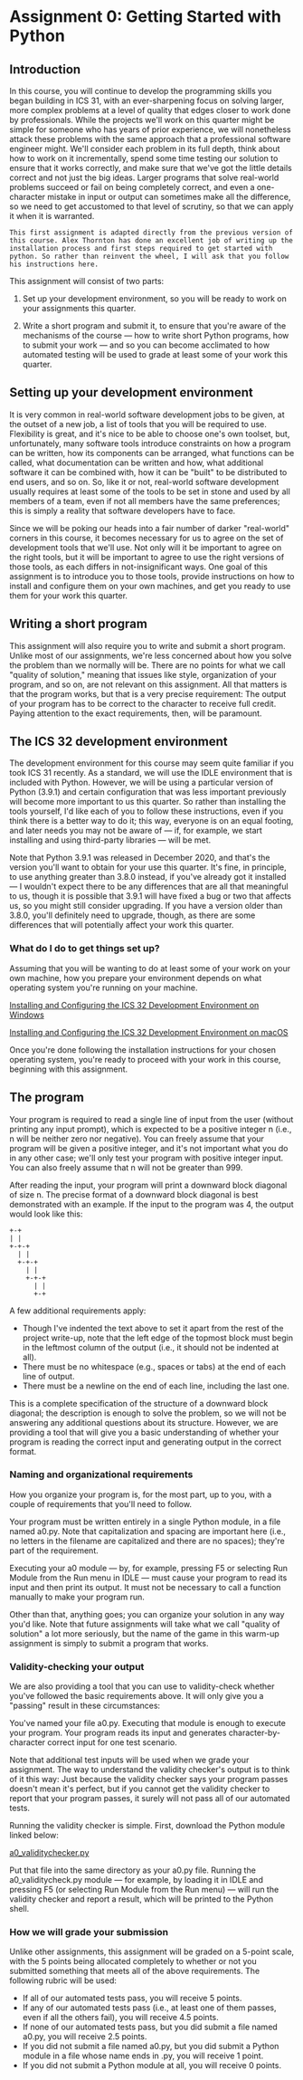 Assignment 0: Getting Started with Python
============================

## Introduction

In this course, you will continue to develop the programming skills you began building in ICS 31, with an ever-sharpening focus on solving larger, more complex problems at a level of quality that edges closer to work done by professionals. While the projects we'll work on this quarter might be simple for someone who has years of prior experience, we will nonetheless attack these problems with the same approach that a professional software engineer might. We'll consider each problem in its full depth, think about how to work on it incrementally, spend some time testing our solution to ensure that it works correctly, and make sure that we've got the little details correct and not just the big ideas. Larger programs that solve real-world problems succeed or fail on being completely correct, and even a one-character mistake in input or output can sometimes make all the difference, so we need to get accustomed to that level of scrutiny, so that we can apply it when it is warranted.

```{note}
This first assignment is adapted directly from the previous version of this course. Alex Thornton has done an excellent job of writing up the installation process and first steps required to get started with python. So rather than reinvent the wheel, I will ask that you follow his instructions here.
```

This assignment will consist of two parts:

1. Set up your development environment, so you will be ready to work on your assignments this quarter.
		    
2. Write a short program and submit it, to ensure that you're aware of the mechanisms of the course — how to write short Python programs, how to submit your work — and so you can become acclimated to how automated testing will be used to grade at least some of your work this quarter.

## Setting up your development environment

It is very common in real-world software development jobs to be given, at the outset of a new job, a list of tools that you will be required to use. Flexibility is great, and it's nice to be able to choose one's own toolset, but, unfortunately, many software tools introduce constraints on how a program can be written, how its components can be arranged, what functions can be called, what documentation can be written and how, what additional software it can be combined with, how it can be "built" to be distributed to end users, and so on. So, like it or not, real-world software development usually requires at least some of the tools to be set in stone and used by all members of a team, even if not all members have the same preferences; this is simply a reality that software developers have to face.

Since we will be poking our heads into a fair number of darker "real-world" corners in this course, it becomes necessary for us to agree on the set of development tools that we'll use. Not only will it be important to agree on the right tools, but it will be important to agree to use the right versions of those tools, as each differs in not-insignificant ways. One goal of this assignment is to introduce you to those tools, provide instructions on how to install and configure them on your own machines, and get you ready to use them for your work this quarter.

## Writing a short program

This assignment will also require you to write and submit a short program. Unlike most of our assignments, we're less concerned about how you solve the problem than we normally will be. There are no points for what we call "quality of solution," meaning that issues like style, organization of your program, and so on, are not relevant on this assignment. All that matters is that the program works, but that is a very precise requirement: The output of your program has to be correct to the character to receive full credit. Paying attention to the exact requirements, then, will be paramount.

## The ICS 32 development environment

The development environment for this course may seem quite familiar if you took ICS 31 recently. As a standard, we will use the IDLE environment that is included with Python. However, we will be using a particular version of Python (3.9.1) and certain configuration that was less important previously will become more important to us this quarter. So rather than installing the tools yourself, I'd like each of you to follow these instructions, even if you think there is a better way to do it; this way, everyone is on an equal footing, and later needs you may not be aware of — if, for example, we start installing and using third-party libraries — will be met.

Note that Python 3.9.1 was released in December 2020, and that's the version you'll want to obtain for your use this quarter. It's fine, in principle, to use anything greater than 3.8.0 instead, if you've already got it installed — I wouldn't expect there to be any differences that are all that meaningful to us, though it is possible that 3.9.1 will have fixed a bug or two that affects us, so you might still consider upgrading. If you have a version older than 3.8.0, you'll definitely need to upgrade, though, as there are some differences that will potentially affect your work this quarter.

### What do I do to get things set up?

Assuming that you will be wanting to do at least some of your work on your own machine, how you prepare your environment depends on what operating system you're running on your machine.

[Installing and Configuring the ICS 32 Development Environment on Windows](https://www.ics.uci.edu/~thornton/ics32/ProjectGuide/Project0/InstallWindows.html)

[Installing and Configuring the ICS 32 Development Environment on macOS](https://www.ics.uci.edu/~thornton/ics32/ProjectGuide/Project0/InstallMac.html)

Once you're done following the installation instructions for your chosen operating system, you're ready to proceed with your work in this course, beginning with this assignment.

## The program

Your program is required to read a single line of input from the user (without printing any input prompt), which is expected to be a positive integer n (i.e., n will be neither zero nor negative). You can freely assume that your program will be given a positive integer, and it's not important what you do in any other case; we'll only test your program with positive integer input. You can also freely assume that n will not be greater than 999.

After reading the input, your program will print a downward block diagonal of size n. The precise format of a downward block diagonal is best demonstrated with an example. If the input to the program was 4, the output would look like this:

````
+-+
| |
+-+-+
  | |
  +-+-+
    | |
    +-+-+
      | | 
      +-+
````

A few additional requirements apply:

* Though I've indented the text above to set it apart from the rest of the project write-up, note that the left edge of the topmost block must begin in the leftmost column of the output (i.e., it should not be indented at all).
* There must be no whitespace (e.g., spaces or tabs) at the end of each line of output.
* There must be a newline on the end of each line, including the last one.
						
This is a complete specification of the structure of a downward block diagonal; the description is enough to solve the problem, so we will not be answering any additional questions about its structure. However, we are providing a tool that will give you a basic understanding of whether your program is reading the correct input and generating output in the correct format.
						
### Naming and organizational requirements
						
How you organize your program is, for the most part, up to you, with a couple of requirements that you'll need to follow.
						
Your program must be written entirely in a single Python module, in a file named a0.py. Note that capitalization and spacing are important here (i.e., no letters in the filename are capitalized and there are no spaces); they're part of the requirement.

Executing your a0 module — by, for example, pressing F5 or selecting Run Module from the Run menu in IDLE — must cause your program to read its input and then print its output. It must not be necessary to call a function manually to make your program run.
										
Other than that, anything goes; you can organize your solution in any way you'd like. Note that future assignments will take what we call "quality of solution" a lot more seriously, but the name of the game in this warm-up assignment is simply to submit a program that works.
										
### Validity-checking your output
										
We are also providing a tool that you can use to validity-check whether you've followed the basic requirements above. It will only give you a "passing" result in these circumstances:
										
You've named your file a0.py.
Executing that module is enough to execute your program.
Your program reads its input and generates character-by-character correct input for one test scenario.
																
Note that additional test inputs will be used when we grade your assignment. The way to understand the validity checker's output is to think of it this way: Just because the validity checker says your program passes doesn't mean it's perfect, but if you cannot get the validity checker to report that your program passes, it surely will not pass all of our automated tests.
																
Running the validity checker is simple. First, download the Python module linked below:
																
<a href="../resources/a0_validitychecker.py" >a0_validitychecker.py</a>

Put that file into the same directory as your a0.py file. Running the a0_validitycheck.py module — for example, by loading it in IDLE and pressing F5 (or selecting Run Module from the Run menu) — will run the validity checker and report a result, which will be printed to the Python shell.
																		
### How we will grade your submission
																		
Unlike other assignments, this assignment will be graded on a 5-point scale, with the 5 points being allocated completely to whether or not you submitted something that meets all of the above requirements. The following rubric will be used:
																		
* If all of our automated tests pass, you will receive 5 points.
* If any of our automated tests pass (i.e., at least one of them passes, even if all the others fail), you will receive 4.5 points.
* If none of our automated tests pass, but you did submit a file named a0.py, you will receive 2.5 points.
* If you did not submit a file named a0.py, but you did submit a Python module in a file whose name ends in .py, you will receive 1 point.
* If you did not submit a Python module at all, you will receive 0 points.
																												
